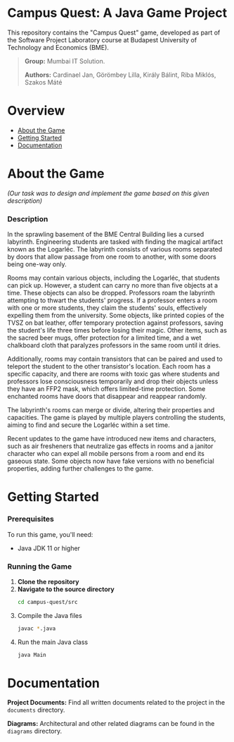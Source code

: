 
# Campus Quest: A Java Game Project

This repository contains the "Campus Quest" game, developed as part of the Software Project Laboratory course at Budapest University of Technology and Economics (BME).

> **Group:** Mumbai IT Solution.
> 
> **Authors:** Cardinael Jan, Görömbey Lilla, Király Bálint, Riba Miklós, Szakos Máté

# Overview

- [About the Game](#About-the-Game)
- [Getting Started](#Getting-Started)
- [Documentation](#Documentation)

# About the Game
*(Our task was to design and implement the game based on this given description)*

### Description

In the sprawling basement of the BME Central Building lies a cursed labyrinth. Engineering students are tasked with finding the magical artifact known as the Logarléc. The labyrinth consists of various rooms separated by doors that allow passage from one room to another, with some doors being one-way only.

Rooms may contain various objects, including the Logarléc, that students can pick up. However, a student can carry no more than five objects at a time. These objects can also be dropped. Professors roam the labyrinth attempting to thwart the students' progress. If a professor enters a room with one or more students, they claim the students' souls, effectively expelling them from the university. Some objects, like printed copies of the TVSZ on bat leather, offer temporary protection against professors, saving the student's life three times before losing their magic. Other items, such as the sacred beer mugs, offer protection for a limited time, and a wet chalkboard cloth that paralyzes professors in the same room until it dries.

Additionally, rooms may contain transistors that can be paired and used to teleport the student to the other transistor's location. Each room has a specific capacity, and there are rooms with toxic gas where students and professors lose consciousness temporarily and drop their objects unless they have an FFP2 mask, which offers limited-time protection. Some enchanted rooms have doors that disappear and reappear randomly.

The labyrinth's rooms can merge or divide, altering their properties and capacities. The game is played by multiple players controlling the students, aiming to find and secure the Logarléc within a set time.

Recent updates to the game have introduced new items and characters, such as air fresheners that neutralize gas effects in rooms and a janitor character who can expel all mobile persons from a room and end its gaseous state. Some objects now have fake versions with no beneficial properties, adding further challenges to the game.

# Getting Started

### Prerequisites
To run this game, you'll need:
- Java JDK 11 or higher

### Running the Game
1. **Clone the repository**
2. **Navigate to the source directory**
   ```bash
   cd campus-quest/src
   ```
3. Compile the Java files
   ```bash
   javac *.java
   ```
4. Run the main Java class
   ```bash
   java Main
   ```

# Documentation

**Project Documents:** Find all written documents related to the project in the `documents` directory.

**Diagrams:** Architectural and other related diagrams can be found in the `diagrams` directory.
